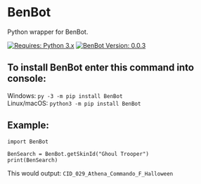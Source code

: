 # BenBot
Python wrapper for BenBot.

[![Requires: Python 3.x](https://img.shields.io/pypi/pyversions/BenBot.svg)](https://pypi.org/project/BenBot/)
[![BenBot Version: 0.0.3](https://img.shields.io/pypi/v/BenBot.svg)](https://pypi.org/project/BenBot/)

## To install BenBot enter this command into console:
Windows: ``py -3 -m pip install BenBot``<br>
Linux/macOS: ``python3 -m pip install BenBot``

## Example:
```
import BenBot

BenSearch = BenBot.getSkinId("Ghoul Trooper")
print(BenSearch)
```

This would output:
```CID_029_Athena_Commando_F_Halloween```
